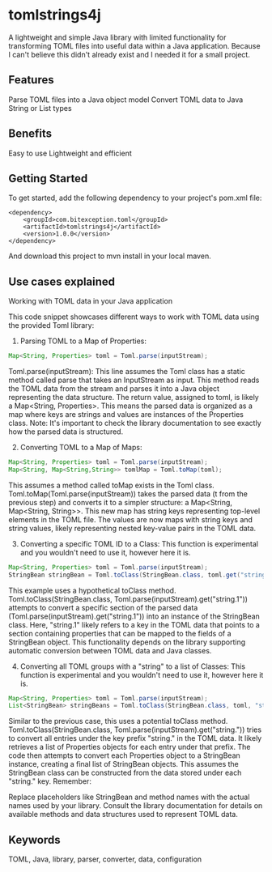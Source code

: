 # tomlstrings4j

A lightweight and simple Java library with limited functionality for transforming TOML files into useful data within a Java application.
Because I can't believe this didn't already exist and I needed it for a small project.

## Features

Parse TOML files into a Java object model
Convert TOML data to Java String or List<String> types

## Benefits

Easy to use
Lightweight and efficient

## Getting Started

To get started, add the following dependency to your project's pom.xml file:

```
<dependency>
    <groupId>com.bitexception.toml</groupId>
    <artifactId>tomlstrings4j</artifactId>
    <version>1.0.0</version>
</dependency>
```

And download this project to mvn install in your local maven.

## Use cases explained

Working with TOML data in your Java application

This code snippet showcases different ways to work with TOML data using the provided Toml library:

1. Parsing TOML to a Map of Properties:

```Java
Map<String, Properties> toml = Toml.parse(inputStream);
```

Toml.parse(inputStream): This line assumes the Toml class has a static method called parse that takes an InputStream as input. This method reads the TOML data from the stream and parses it into a Java object representing the data structure.
The return value, assigned to toml, is likely a Map<String, Properties>. This means the parsed data is organized as a map where keys are strings and values are instances of the Properties class.
Note: It's important to check the library documentation to see exactly how the parsed data is structured.

2. Converting TOML to a Map of Maps:

```Java
Map<String, Properties> toml = Toml.parse(inputStream);
Map<String, Map<String,String>> tomlMap = Toml.toMap(toml);
```

This assumes a method called toMap exists in the Toml class.
Toml.toMap(Toml.parse(inputStream)) takes the parsed data (t from the previous step) and converts it to a simpler structure: a Map<String, Map<String, String>>. This new map has string keys representing top-level elements in the TOML file. The values are now maps with string keys and string values, likely representing nested key-value pairs in the TOML data.

3. Converting a specific TOML ID to a Class:
This function is experimental and you wouldn't need to use it, however here it is.
```Java
Map<String, Properties> toml = Toml.parse(inputStream);
StringBean stringBean = Toml.toClass(StringBean.class, toml.get("string.1"));
```

This example uses a hypothetical toClass method.
Toml.toClass(StringBean.class, Toml.parse(inputStream).get("string.1")) attempts to convert a specific section of the parsed data (Toml.parse(inputStream).get("string.1")) into an instance of the StringBean class.
Here, "string.1" likely refers to a key in the TOML data that points to a section containing properties that can be mapped to the fields of a StringBean object. This functionality depends on the library supporting automatic conversion between TOML data and Java classes.

4. Converting all TOML groups with a "string" to a list of Classes:
This function is experimental and you wouldn't need to use it, however here it is.
```Java
Map<String, Properties> toml = Toml.parse(inputStream);
List<StringBean> stringBeans = Toml.toClass(StringBean.class, toml, "string.");
```

Similar to the previous case, this uses a potential toClass method.
Toml.toClass(StringBean.class, Toml.parse(inputStream).get("string.")) tries to convert all entries under the key prefix "string." in the TOML data. It likely retrieves a list of Properties objects for each entry under that prefix.
The code then attempts to convert each Properties object to a StringBean instance, creating a final list of StringBean objects. This assumes the StringBean class can be constructed from the data stored under each "string." key.
Remember:

Replace placeholders like StringBean and method names with the actual names used by your library. Consult the library documentation for details on available methods and data structures used to represent TOML data.


## Keywords

TOML, Java, library, parser, converter, data, configuration

